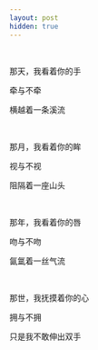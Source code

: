 ```yaml
---
layout: post
hidden: true
---
```

 

那天，我看着你的手

牵与不牵

横越着一条溪流

 

那月，我看着你的眸

视与不视

阻隔着一座山头

 

那年，我看着你的唇

吻与不吻

氤氲着一丝气流

 

那世，我抚摸着你的心

拥与不拥

只是我不敢伸出双手

 